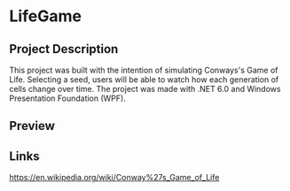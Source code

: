 # LifeGame
## Project Description
This project was built with the intention of simulating Conways's Game of Life. Selecting a seed, users will be able to watch how each generation of cells change over time. The project was made with .NET 6.0 and Windows Presentation Foundation (WPF).
## Preview
## Links
https://en.wikipedia.org/wiki/Conway%27s_Game_of_Life
